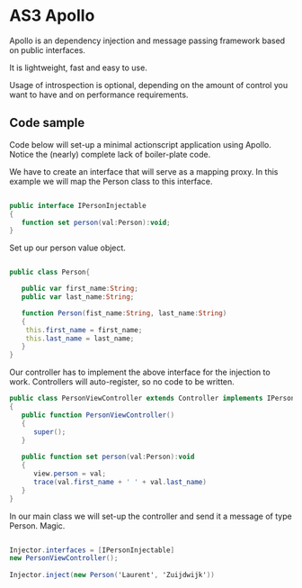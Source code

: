 AS3 Apollo
==========

Apollo is an dependency injection and message passing framework based on public interfaces. 

It is lightweight, fast and easy to use. 

Usage of introspection is optional, depending on the amount of control you want to have and on performance requirements.

Code sample
-----------

Code below will set-up a minimal actionscript application using Apollo. Notice the (nearly) complete lack of boiler-plate code. 

We have to create an interface that will serve as a mapping proxy. In this example we will map the Person class to this interface.

```actionscript

public interface IPersonInjectable
{
   function set person(val:Person):void;
}
``` 

Set up our person value object.

```actionscript

public class Person{

   public var first_name:String;
   public var last_name:String;

   function Person(fist_name:String, last_name:String)
   {
	this.first_name = first_name;
	this.last_name = last_name;
   }
}

```

Our controller has to implement the above interface for the injection to work. Controllers will auto-register, so no code to be written.

```actionscript
public class PersonViewController extends Controller implements IPersonInjectable
{
   public function PersonViewController() 
   {
      super();
   }
 
   public function set person(val:Person):void
   {
      view.person = val;
      trace(val.first_name + ' ' + val.last_name)
   }
}
```

In our main class we will set-up the controller and send it a message of type Person. Magic.

```actionscript

Injector.interfaces = [IPersonInjectable]
new PersonViewController();
 
Injector.inject(new Person('Laurent', 'Zuijdwijk'))
```



